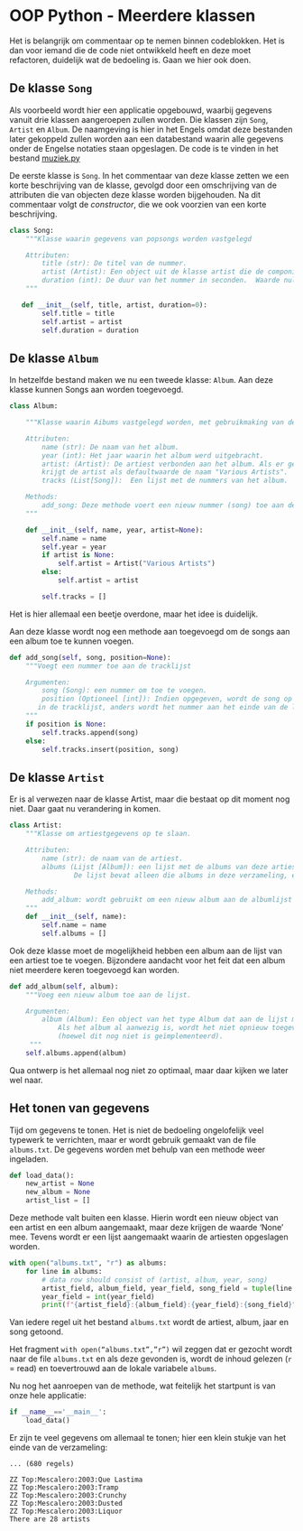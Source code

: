 # OOP Python - Meerdere klassen

Het is belangrijk om commentaar op te nemen binnen codeblokken. Het is dan voor iemand die de code niet ontwikkeld heeft en deze moet refactoren, duidelijk wat de bedoeling is. Gaan we hier ook doen.

## De klasse `Song`

Als voorbeeld wordt hier een applicatie opgebouwd, waarbij gegevens vanuit drie klassen aangeroepen zullen worden. Die klassen zijn `Song`, `Artist` en `Album`. De naamgeving is hier in het Engels omdat deze bestanden later gekoppeld zullen worden aan een databestand waarin alle gegevens onder de Engelse notaties staan opgeslagen. De code is te vinden in het bestand [muziek.py](../bestanden/muziek.py)

De eerste klasse is `Song`. In het commentaar van deze klasse zetten we een korte beschrijving van de klasse, gevolgd door een omschrijving van de attributen die van objecten deze klasse worden bijgehouden. Na dit commentaar volgt de *constructor*, die we ook voorzien van een korte beschrijving.

```python
class Song:
    """Klasse waarin gegevens van popsongs worden vastgelegd

    Attributen:
        title (str): De titel van de nummer.
        artist (Artist): Een object uit de klasse artist die de componist van het nummer is.
        duration (int): De duur van het nummer in seconden.  Waarde nul (0) is toegestaan.
    """

   def __init__(self, title, artist, duration=0):
        self.title = title
        self.artist = artist
        self.duration = duration

```

## De klasse `Album`

In hetzelfde bestand maken we nu een tweede klasse: `Album`. Aan deze klasse kunnen Songs aan worden toegevoegd.

```python
class Album:

    """Klasse waarin Aibums vastgelegd worden, met gebruikmaking van de bijbehorende track-list

    Attributen:
        name (str): De naam van het album.
        year (int): Het jaar waarin het album werd uitgebracht.
        artist: (Artist): De artiest verbonden aan het album. Als er geen artiest bekend is, dan
        krijgt de artist als defaultwaarde de naam "Various Artists".
        tracks (List[Song]):  Een lijst met de nummers van het album.

    Methods:
        add_song: Deze methode voert een nieuw nummer (song) toe aan de track-list
    """

    def __init__(self, name, year, artist=None):
        self.name = name
        self.year = year
        if artist is None:
            self.artist = Artist("Various Artists")
        else:
            self.artist = artist

        self.tracks = []
```

Het is hier allemaal een beetje overdone, maar het idee is duidelijk.

Aan deze klasse wordt nog een methode aan toegevoegd om de songs aan een album toe te kunnen voegen.

```python
def add_song(self, song, position=None):
    """Voegt een nummer toe aan de tracklijst

    Argumenten:
        song (Song): een nummer om toe te voegen.
        position (Optioneel [int]): Indien opgegeven, wordt de song op die positie ingevoegd
       in de tracklijst, anders wordt het nummer aan het einde van de lijst toegevoegd.
    """
    if position is None:
        self.tracks.append(song)
    else:
        self.tracks.insert(position, song)
```

## De klasse `Artist`

Er is al verwezen naar de klasse Artist, maar die bestaat op dit moment nog niet. Daar gaat nu verandering in komen.

```python
class Artist:
    """Klasse om artiestgegevens op te slaan.

    Attributen:
        name (str): de naam van de artiest.
        albums (Lijst [Album]): een lijst met de albums van deze artiest.
                De lijst bevat alleen die albums in deze verzameling, en is derhalve niet volledig.

    Methods:
        add_album: wordt gebruikt om een nieuw album aan de albumlijst toe te voegen..
    """
    def __init__(self, name):
        self.name = name
        self.albums = []
```

Ook deze klasse moet de mogelijkheid hebben een album aan de lijst van een artiest toe te voegen. Bijzondere aandacht voor het feit dat een album niet meerdere keren toegevoegd kan worden.

```python
def add_album(self, album):
    """Voeg een nieuw album toe aan de lijst.

    Argumenten:
        album (Album): Een object van het type Album dat aan de lijst moet worden toegevoegd.
            Als het album al aanwezig is, wordt het niet opnieuw toegevoegd
            (hoewel dit nog niet is geïmplementeerd).
     """
    self.albums.append(album)
```

Qua ontwerp is het allemaal nog niet zo optimaal, maar daar kijken we later wel naar.

## Het tonen van gegevens

Tijd om gegevens te tonen. Het is niet de bedoeling ongelofelijk veel typewerk te verrichten, maar er wordt gebruik gemaakt van de file `albums.txt`. De gegevens worden met behulp van een methode weer ingeladen.

```python
def load_data():
    new_artist = None
    new_album = None
    artist_list = []
```

Deze methode valt buiten een klasse. Hierin wordt een nieuw object van een artist en een album aangemaakt, maar deze krijgen de waarde ‘None’ mee. Tevens wordt er een lijst aangemaakt waarin de artiesten opgeslagen worden.

```python
with open("albums.txt", "r") as albums:
    for line in albums:
        # data row should consist of (artist, album, year, song)
        artist_field, album_field, year_field, song_field = tuple(line.strip('\n').split('\t'))
        year_field = int(year_field)
        print(f"{artist_field}:{album_field}:{year_field}:{song_field}")
```

Van iedere regel uit het bestand `albums.txt` wordt de artiest, album, jaar en song getoond.

Het fragment `with open(“albums.txt”,”r”)` wil zeggen dat er gezocht wordt naar de file `albums.txt` en als deze gevonden is, wordt de inhoud gelezen (`r` = read) en toevertrouwd aan de lokale variabele `albums`.

Nu nog het aanroepen van de methode, wat feitelijk het startpunt is van onze hele applicatie:

```python
if __name__=='__main__':
    load_data()
```

Er zijn te veel gegevens om allemaal te tonen; hier een klein stukje van het einde van de verzameling:

```console
... (680 regels)

ZZ Top:Mescalero:2003:Que Lastima
ZZ Top:Mescalero:2003:Tramp
ZZ Top:Mescalero:2003:Crunchy
ZZ Top:Mescalero:2003:Dusted
ZZ Top:Mescalero:2003:Liquor
There are 28 artists
```

<!---
## Checkfile

Aan het einde van de vorige paragraaf werd gebruik gemaakt van een file (`albums.txt`) om de data uit die file met behulp van de methode `load_data()` naar het scherm te schrijven. Het werken met een dergelijke testfile is prima om de werking van het programma te testen. Nog belangrijker is ervoor te zorgen dat het programma ook daadwerkelijk een gebruiker in staat stelt gegevens in te geven die vervolgens aan de juiste bestanden worden toegevoegd. Songs moeten aan een albumlijst toegevoegd kunnen worden en albums aan de artiestenlijst. En dat komt in deze paragraaf ter sprake.

Nu kan de code opgemaakt worden om de gegevens netjes aan de juiste lijsten toe te voegen. Op het moment dat er geconstateerd wordt dat `new_artist` geen waarde heeft, wordt er een nieuw object voor gecreëerd. Vervolgens worden er eigenschappen toegekend aan dit object.

```python
if new_artist is None:
    new_artist = Artist(artist_field)
elif new_artist.name != artist_field:
    new_artist.add_album(new_album)
    artist_list.append(new_artist)
    new_artist = Artist(artist_field)
    new_album = None
```

De gegevens van een nieuwe artiest zijn dus net ingelezen en er is een nieuw object aangemaakt. Het huidige album wordt opgeslagen in de artiestencollectie en het artiestenobject krijgt invulling.

Hetzelfde kan nu gedaan worden voor albums. We laten dat even regel voor regel zien:

```python
if new_album is None:
       new_album = Album(album_field, year_field, new_artist)
elif new_album.name != album_field:
```

Er is een nieuw album voor de huidige artiest ingeladen. Dit album wordt opgeslagen in de collectie van de artiest en vervolgens wordt een nieuw albumobject aangemaakt. Per regel wordt er ook een song meegestuurd. Het is de bedoeling dat het nummer wordt toegevoegd aan het huidige album.

```python
    new_song = Song(song_field, new_artist)
    new_album.add_song(new_song)
```

Het vervelende is dat de laatste regel wel is ingelezen maar nog niet verwerkt. Daarvoor moeten nog een paar regels aangemaakt worden.


Tot slot een coderegel om uitsluitend de verschillende artiesten terug te geven.



--->